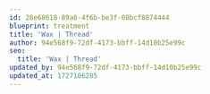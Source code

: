 ```yaml
---
id: 28e68618-89a0-4f6b-be3f-08bcf8874444
blueprint: treatment
title: 'Wax | Thread'
author: 94e568f9-72df-4173-bbff-14d10b25e99c
seo:
  title: 'Wax | Thread'
updated_by: 94e568f9-72df-4173-bbff-14d10b25e99c
updated_at: 1727106285
---
```

